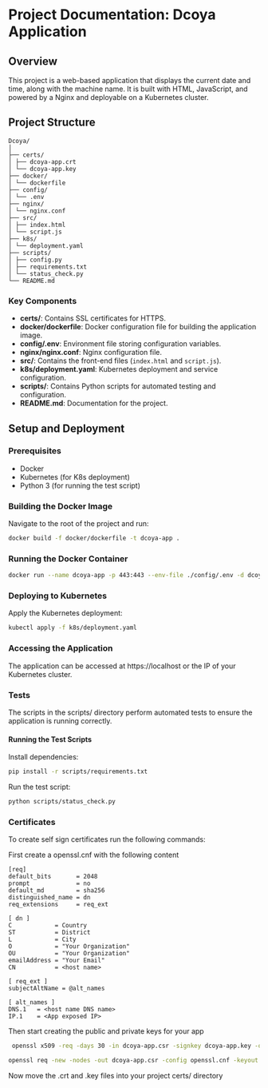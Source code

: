# Project Documentation: Dcoya Application

## Overview

This project is a web-based application that displays the current date and time, along with the machine name. 
It is built with HTML, JavaScript, 
and powered by a Nginx and deployable on a Kubernetes cluster.

## Project Structure

```
Dcoya/
│
├── certs/
│ ├── dcoya-app.crt
│ └── dcoya-app.key
├── docker/
│ └── dockerfile
├── config/
│ └── .env
├── nginx/
│ └── nginx.conf
├── src/
│ ├── index.html
│ └── script.js
├── k8s/
│ └── deployment.yaml
├── scripts/
│ ├── config.py
│ ├── requirements.txt
│ └── status_check.py
└── README.md
```


### Key Components

- **certs/**: Contains SSL certificates for HTTPS.
- **docker/dockerfile**: Docker configuration file for building the application image.
- **config/.env**: Environment file storing configuration variables.
- **nginx/nginx.conf**: Nginx configuration file.
- **src/**: Contains the front-end files (`index.html` and `script.js`).
- **k8s/deployment.yaml**: Kubernetes deployment and service configuration.
- **scripts/**: Contains Python scripts for automated testing and configuration.
- **README.md**: Documentation for the project.

## Setup and Deployment

### Prerequisites

- Docker
- Kubernetes (for K8s deployment)
- Python 3 (for running the test script)

### Building the Docker Image

Navigate to the root of the project and run:

```bash
docker build -f docker/dockerfile -t dcoya-app .
```
### Running the Docker Container
```bash
docker run --name dcoya-app -p 443:443 --env-file ./config/.env -d dcoya-app
```
### Deploying to Kubernetes
Apply the Kubernetes deployment:
```bash
kubectl apply -f k8s/deployment.yaml
```

### Accessing the Application

The application can be accessed at https://localhost or the IP of your Kubernetes cluster.

### Tests
The scripts in the scripts/ directory perform automated tests to ensure the application is running correctly.
#### Running the Test Scripts
Install dependencies:
```bash
pip install -r scripts/requirements.txt
```
Run the test script:
```bash
python scripts/status_check.py
```

### Certificates
To create self sign certificates run the following commands:

First create a openssl.cnf with the following content
```text
[req]
default_bits       = 2048
prompt             = no
default_md         = sha256
distinguished_name = dn
req_extensions     = req_ext

[ dn ]
C            = Country
ST           = District
L            = City
O            = "Your Organization"
OU           = "Your Organization"
emailAddress = "Your Email"
CN           = <host name>

[ req_ext ]
subjectAltName = @alt_names

[ alt_names ]
DNS.1   = <host name DNS name>
IP.1    = <App exposed IP>
```
Then start creating the public and private keys for your app 
```bash
 openssl x509 -req -days 30 -in dcoya-app.csr -signkey dcoya-app.key -out dcoya-app.crt -extensions req_ext -extfile openssl.cnf
```

```bash
openssl req -new -nodes -out dcoya-app.csr -config openssl.cnf -keyout dcoya-app.key
```
Now move the .crt and .key files into your project certs/ directory 
